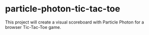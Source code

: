 # particle-photon-tic-tac-toe
This project will create a visual scoreboard with Particle Photon for a browser Tic-Tac-Toe game.
